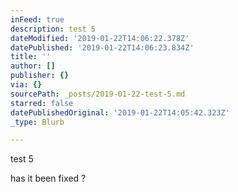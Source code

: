 ```yaml
---
inFeed: true
description: test 5
dateModified: '2019-01-22T14:06:22.378Z'
datePublished: '2019-01-22T14:06:23.834Z'
title: ''
author: []
publisher: {}
via: {}
sourcePath: _posts/2019-01-22-test-5.md
starred: false
datePublishedOriginal: '2019-01-22T14:05:42.323Z'
_type: Blurb

---
```

test 5

has it been fixed ?